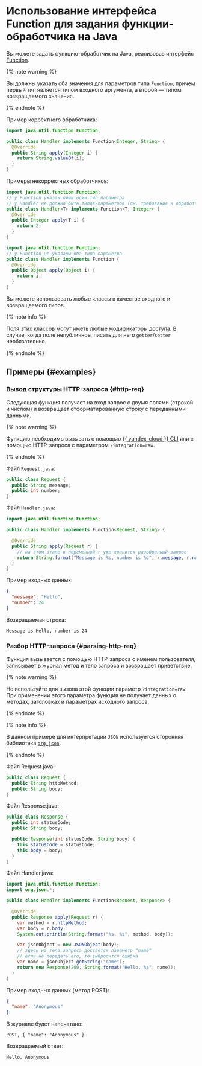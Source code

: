 # Использование интерфейса Function для задания функции-обработчика на Java

Вы можете задать функцию-обработчик на Java, реализовав интерфейс [Function](https://docs.oracle.com/javase/8/docs/api/java/util/function/Function.html).

{% note warning %}

Вы должны указать оба значения для параметров типа `Function`, причем первый тип является типом входного аргумента, а второй — типом возвращаемого значения.

{% endnote %}

Пример корректного обработчика:
```java
import java.util.function.Function;

public class Handler implements Function<Integer, String> {
  @Override
  public String apply(Integer i) {
    return String.valueOf(i);
  }
}
```

Примеры некорректных обработчиков:
```java
import java.util.function.Function;
// у Function указан лишь один тип параметра
// у Handler не должно быть типов-параметров (см. требования к обработчику)
public class Handler<T> implements Function<T, Integer> {
  @Override
  public Integer apply(T i) {
    return 2;
  }
}
```

```java
import java.util.function.Function;
// у Function не указаны оба типа параметра
public class Handler implements Function {
  @Override
  public Object apply(Object i) {
    return i;
  }
}
```

Вы можете использовать любые классы в качестве входного и возвращаемого типов.

{% note info %}

Поля этих классов могут иметь любые [модификаторы доступа](https://docs.oracle.com/javase/tutorial/java/javaOO/accesscontrol.html). В случае, когда поле непубличное, писать для него `getter`/`setter` необязательно.

{% endnote %}

## Примеры {#examples}

### Вывод структуры HTTP-запроса {#http-req}

Следующая функция получает на вход запрос с двумя полями (строкой и числом) и возвращает отформатированную строку с переданными данными.

{% note warning %}

Функцию необходимо вызывать с помощью [{{ yandex-cloud }} CLI](../../../concepts/function-invoke.md) или с помощью HTTP-запроса с параметром `?integration=raw`.

{% endnote %}

Файл `Request.java`:
```java
public class Request {
  public String message;
  public int number;
}
```

Файл `Handler.java`:
```java
import java.util.function.Function;

public class Handler implements Function<Request, String> {

  @Override
  public String apply(Request r) {
    // на этом этапе в переменной r уже хранится разобранный запрос
    return String.format("Message is %s, number is %d", r.message, r.number);
  }
}
```

Пример входных данных:

```json
{
  "message": "Hello",
  "number": 24
}
```

Возвращаемая строка:

```
Message is Hello, number is 24
```

### Разбор HTTP-запроса {#parsing-http-req}

Функция вызывается с помощью HTTP-запроса с именем пользователя, записывает в журнал метод и тело запроса и возвращает приветствие.

{% note warning %}

Не используйте для вызова этой функции параметр `?integration=raw`. При применении этого параметра функция не получает данных о методах, заголовках и параметрах исходного запроса.

{% endnote %}

{% note info %}

В данном примере для интерпретации `JSON` используется сторонняя библиотека [`org.json`](https://github.com/stleary/JSON-java).

{% endnote %}

Файл Request.java:
```java
public class Request {
  public String httpMethod;
  public String body;
}
```

Файл Response.java:
```java
public class Response {
  public int statusCode;
  public String body;

  public Response(int statusCode, String body) {
    this.statusCode = statusCode;
    this.body = body;
  }
}
```

Файл Handler.java:
```java
import java.util.function.Function;
import org.json.*;

public class Handler implements Function<Request, Response> {

  @Override
  public Response apply(Request r) {
    var method = r.httpMethod;
    var body = r.body;
    System.out.println(String.format("%s, %s", method, body));

    var jsonObject = new JSONObject(body);
    // здесь из тела запроса достается параметр "name"
    // если не передать его, то выбросится ошибка
    var name = jsonObject.getString("name");
    return new Response(200, String.format("Hello, %s", name));
  }
}
```

Пример входных данных (метод POST):

```json
{
  "name": "Anonymous"
}
```

В журнале будет напечатано:

```
POST, { "name": "Anonymous" }
```

Возвращаемый ответ:

```
Hello, Anonymous
```

